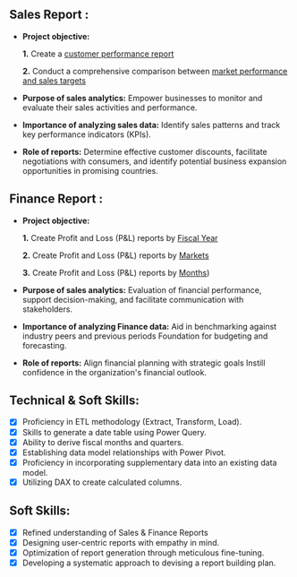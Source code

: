 ## Sales Report :


- **Project objective:** 

    **1.**  Create a [customer performance report](https://github.com/Ravishwakarma9999/Excel-Sales-Analytics/blob/main/Customer%20Performance%20Report.pdf) 

    **2.** Conduct a comprehensive comparison between [market performance and sales targets](https://github.com/Ravishwakarma9999/Excel-Sales-Analytics/blob/main/Market%20Performance%20Vs%20Target001.pdf)

- **Purpose of sales analytics:** Empower businesses to monitor and evaluate their sales activities and performance.

- **Importance of analyzing sales data:** Identify sales patterns and track key performance indicators (KPIs).

- **Role of reports:** Determine effective customer discounts, facilitate negotiations with consumers, and identify potential business expansion opportunities in promising countries.


## Finance Report :

- **Project objective:** 

    **1.** Create Profit and Loss (P&L) reports by [Fiscal Year](https://github.com/Ravishwakarma9999/Excel-Sales-Analytics/blob/main/P%20%26%20L%20by%20Fiscal%20Year.pdf)
  
   **2.** Create Profit and Loss (P&L) reports by [Markets](https://github.com/Ravishwakarma9999/Excel-Sales-Analytics/blob/main/P%20%26%20L%20Statement%20by%20Market.pdf)

  **3.** Create Profit and Loss (P&L) reports by [Months](https://github.com/Ravishwakarma9999/Excel-Sales-Analytics/blob/main/P%20%26%20L%20Statement%20by%20Months.pdf)) 

- **Purpose of sales analytics:** Evaluation of financial performance, support decision-making, and facilitate communication with stakeholders.

- **Importance of analyzing Finance data:** Aid in benchmarking against industry peers and previous periods Foundation for budgeting and forecasting.

- **Role of reports:** Align financial planning with strategic goals Instill confidence in the organization's financial outlook.


## Technical & Soft Skills:
- [x]	Proficiency in ETL methodology (Extract, Transform, Load).
- [x]	Skills to generate a date table using Power Query.
- [x]	Ability to derive fiscal months and quarters.
- [x]	Establishing data model relationships with Power Pivot.
- [x]	Proficiency in incorporating supplementary data into an existing data model.
- [x]	Utilizing DAX to create calculated columns.

## Soft Skills:
- [x]	Refined understanding of Sales & Finance Reports
- [x]	Designing user-centric reports with empathy in mind.
- [x]	Optimization of report generation through meticulous fine-tuning.
- [x]	Developing a systematic approach to devising a report building plan.
